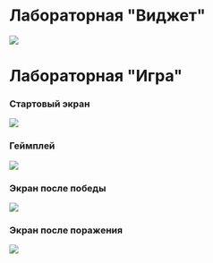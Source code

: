# Лабораторная "Виджет"

![](assets/lab2/demo.gif)

# Лабораторная "Игра"

### Стартовый экран

![](assets/lab1/home_page.png)

### Геймплей

![](assets/lab1/gameplay.gif)

### Экран после победы

![](assets/lab1/win_page.png)

### Экран после поражения

![](assets/lab1/lose_page.png)
